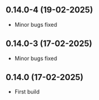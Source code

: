 ## 0.14.0-4 (19-02-2025)
- Minor bugs fixed
## 0.14.0-3 (17-02-2025)
- Minor bugs fixed
## 0.14.0 (17-02-2025)
- First build